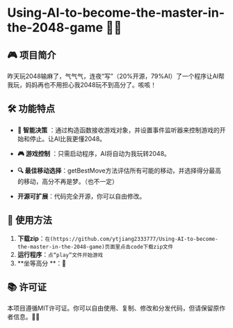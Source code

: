 
# Using-AI-to-become-the-master-in-the-2048-game 🤖✨

## 🎮 项目简介

昨天玩2048输麻了，气气气，连夜“写”（20%开源，79%AI）了一个程序让AI帮我玩，妈妈再也不用担心我2048玩不到高分了。咳咳！


## 🛠️ 功能特点


- **🤖 智能决策** ：通过构造函数接收游戏对象，并设置事件监听器来控制游戏的开始和停止。让AI比我更懂2048。

- **🎮 游戏控制** ：只需启动程序，AI将自动为我玩转2048。

- **🔍 最佳移动选择**：getBestMove方法评估所有可能的移动，并选择得分最高的移动，高分不再是梦。（也不一定）

- **开源可扩展**：代码完全开源，你可以自由修改。


## 📝 使用方法


1. **下载zip**：`在(https://github.com/ytjiang2333777/Using-AI-to-become-the-master-in-the-2048-game)页面里点击code下载zip文件
`
2. **运行程序**：`点“play”文件开始游戏
`
3. **坐等高分
**：🥳


## 📚 许可证

本项目遵循MIT许可证。你可以自由使用、复制、修改和分发代码，但请保留原作者信息。🌟🎉






